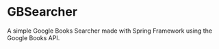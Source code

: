 # GBSearcher
 A simple Google Books Searcher made with Spring Framework using the Google Books API.
